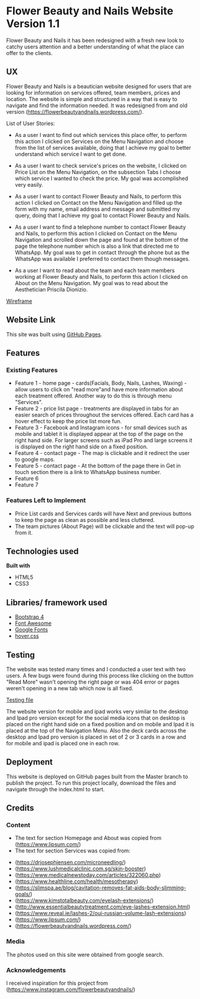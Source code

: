 # Flower Beauty and Nails Website Version 1.1
Flower Beauty and Nails it has been redesigned with a fresh new look to catchy users attention and a better understanding of what the place can offer to the clients.
 
 
## UX
Flower Beauty and Nails is a beautician website designed for users that are looking for information on services offered, team members, prices and location. The website is simple and structured in a way that is easy to navigate and find the information needed. It was redesigned from and old version (https://flowerbeautyandnails.wordpress.com/).
 
List of User Stories:
- As a user I want to find out which services this place offer, to perform this action I clicked on Services on the Menu Navigation and choose from the list of services available, doing that I achieve my goal to better understand which service I want to get done.
 
- As a user I want to check service's prices on the website, I clicked on Price List on the Menu Navigation,  on the subsection Tabs I choose which service I wanted to check the price. My goal was accomplished very easily.
 
- As a user I want to contact Flower Beauty and Nails, to perform this action I clicked on Contact on the Menu Navigation and filled up the form with my name, email address and message and submitted my query, doing that I achieve my goal to contact Flower Beauty and Nails.
 
- As a user I want to find a telephone number to contact Flower Beauty and Nails, to perform this action I clicked on Contact on the Menu Navigation and scrolled down the page and found at the bottom of the page the telephone number which is also a link that directed me to WhatsApp. My goal was to get in contact through the phone but as the WhatsApp was available I preferred to contact them though messages.
 
- As a user I want to read about the team and each team members working at Flower Beauty and Nails, to perform this action I clicked on About on the Menu Navigation. My goal was to read about the Aesthetician Priscila Dionizio.
 
[Wireframe](https://camila-ribeiro.github.io/Flower-Beauty_Milestone-Project/Ux/UX-Wireframe.pdf)
 
 
## Website Link
This site was built using [GitHub Pages](https://camila-ribeiro.github.io/Flower-Beauty_Milestone-Project/).
 
 
## Features
### Existing Features
- Feature 1 - home page - cards(Facials, Body, Nails, Lashes, Waxing) -allow users to click on "read more"and have more information about each treatment offered. Another way to do this is through menu "Services".
- Feature 2 - price list page - treatments are displayed in tabs for an easier search of prices throughout the services offered. Each card has a hover effect to keep the price list more fun.
- Feature 3 - Facebook and Instagram icons - for small devices such as mobile and tablet it is displayed appear at the top of the page on the right hand side. For larger screens such as iPad Pro and large screens it is displayed on the right hand side on a fixed position.
- Feature 4 - contact page - The map is clickable and it redirect the user to google maps.
- Feature 5 - contact page - At the bottom of the page there in Get in touch section there is a link to WhatsApp business number.
- Feature 6
- Feature 7
 
 
### Features Left to Implement
- Price List cards and Services cards will have Next and previous buttons to keep the page as clean as possible and less cluttered.
- The team pictures (About Page) will be clickable and the text will pop-up from it.
 
 
## Technologies used
<b>Built with</b>
- HTML5
- CSS3
 
 
## Libraries/ framework used
- [Bootstrap 4](https://getbootstrap.com/)
- [Font Awesome](https://fontawesome.com/)
- [Google Fonts](https://fonts.google.com/)
- [hover.css](https://ianlunn.github.io/Hover/)
 
 
## Testing
 
The website was tested many times and I conducted a user text with two users. A few bugs were found during this process like clicking on the button "Read More" wasn't opening the right page or was 404 error or pages weren't opening in a new tab which now is all fixed.
 
[Testing file](../blob/master/Testing.md)
 
The website version for mobile and ipad works very similar to the desktop and Ipad pro version except for the social media icons that on desktop is placed on the right hand side on a fixed position and on mobile and Ipad it is placed at the top of the Navigation Menu. Also the deck cards across the desktop and Ipad pro version is placed in set of 2 or 3 cards in a row and for mobile and ipad is placed one in each row.
 
 
## Deployment
This website is deployed on GitHub pages built from the Master branch to publish the project.
To run this project locally, download the files and navigate through the index.html to start.
 
 
## Credits
### Content
- The text for section Homepage and About was copied from (https://www.lipsum.com/)
- The text for section Services was copied from:
* (https://drjosephjensen.com/microneedling/)
* (https://www.lushmedicalclinic.com.sg/skin-booster)
* (https://www.medicalnewstoday.com/articles/322060.php)
* (https://www.healthline.com/health/mesotherapy)
* (https://slimspa.ae/blog/cavitation-removes-fat-aids-body-slimming-goals/)
* (https://www.kimstotalbeauty.com/eyelash-extensions/)
* (http://www.essentialbeautytreatment.com/eye-lashes-extension.html)
* (https://www.reveal.ie/lashes-2/oui-russian-volume-lash-extensions)
* (https://www.lipsum.com/)
* (https://flowerbeautyandnails.wordpress.com/)
 
### Media
The photos used on this site were obtained from google search.
 
### Acknowledgements
I received inspiration for this project from (https://www.instagram.com/flowerbeautyandnails/)
 
 

